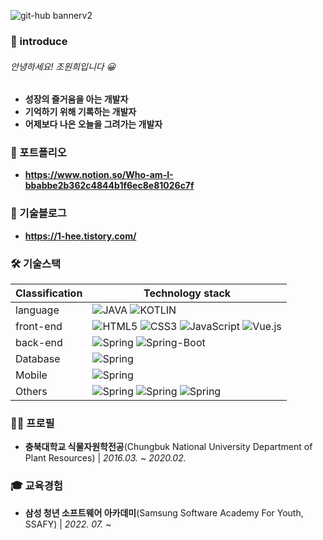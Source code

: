 ![git-hub bannerv2](https://user-images.githubusercontent.com/79094527/206828982-d37df01f-22ee-4c3e-91a7-29ec44a2825a.jpg)

### 📝 introduce
###### 안녕하세요! 조원희입니다 😀

- **성장의 즐거움을 아는 개발자**
- **기억하기 위해 기록하는 개발자**
- **어제보다 나은 오늘을 그려가는 개발자**

### 📔 포트폴리오
- **https://www.notion.so/Who-am-I-bbabbe2b362c4844b1f6ec8e81026c7f**
 
### 📝 기술블로그
- **https://1-hee.tistory.com/**

### 🛠  기술스택

|Classification|Technology stack|
|---|---|
|language|![JAVA](https://img.shields.io/badge/JAVA-F7DF1E?style=for-the-badge&logoColor=white) ![KOTLIN](https://img.shields.io/badge/Kotlin-7F52FF?style=for-the-badge&logo=Kotlin&logoColor=white)
|front-end|![HTML5](https://img.shields.io/badge/HTML5-E34F26?style=for-the-badge&logo=HTML5&logoColor=white) ![CSS3](https://img.shields.io/badge/CSS3-1572B6?style=for-the-badge&logo=CSS3&logoColor=white) ![JavaScript](https://img.shields.io/badge/JavaScript-F7DF1E?style=for-the-badge&logo=JavaScript&logoColor=white) ![Vue.js](https://img.shields.io/badge/Vue.js-4FC08D?style=for-the-badge&logo=Vue.js&logoColor=white)|
|back-end|![Spring](https://img.shields.io/badge/Spring-6DB33F?style=for-the-badge&logo=Spring&logoColor=white) ![Spring-Boot](https://img.shields.io/badge/SpringBoot-6DB33F?style=for-the-badge&logo=SpringBoot&logoColor=white)|
| Database  | ![Spring](https://img.shields.io/badge/MySQL-4479A1?style=for-the-badge&logo=MySQL&logoColor=white)|
| Mobile | ![Spring](https://img.shields.io/badge/AndroidStudio-3DDC84?style=for-the-badge&logo=AndroidStudio&logoColor=white) |
|Others | ![Spring](https://img.shields.io/badge/ApacheTomcat-F8DC75?style=for-the-badge&logo=ApacheTomcat&logoColor=white) ![Spring](https://img.shields.io/badge/GitHub-181717?style=for-the-badge&logo=GitHub&logoColor=white) ![Spring](https://img.shields.io/badge/Git-F05032?style=for-the-badge&logo=Git&logoColor=white)|


### 🙋‍♂️ 프로필
- **충북대학교 식물자원학전공**(Chungbuk National University Department of Plant Resources) | *2016.03. ~ 2020.02.*

### 🎓 교육경험
- **삼성 청년 소프트웨어 아카데미**(Samsung Software Academy For Youth, SSAFY) | *2022. 07. ~*


